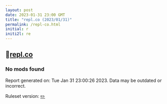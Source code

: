 ```yaml
---
layout: post
date: 2023-01-31 23:00 GMT
title: "repl.co (2023/01/31)"
permalink: /repl-co.html
initial: r
initi2l: re
---
```


## 🐘[repl.co](https://repl.co)

### No mods found

Report generated on: Tue Jan 31 23:00:26 2023. Data may be outdated or incorrect.

Ruleset version: [✏️](/version-pencil)

